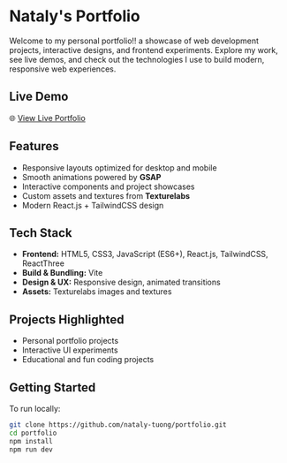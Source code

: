 # Nataly's Portfolio

Welcome to my personal portfolio!! a showcase of web development projects, interactive designs, and frontend experiments. Explore my work, see live demos, and check out the technologies I use to build modern, responsive web experiences.

## Live Demo

🌐 [View Live Portfolio](https://portfolio-nine-topaz-66.vercel.app/)

## Features

- Responsive layouts optimized for desktop and mobile
- Smooth animations powered by **GSAP**
- Interactive components and project showcases
- Custom assets and textures from **Texturelabs**
- Modern React.js + TailwindCSS design

## Tech Stack

- **Frontend:** HTML5, CSS3, JavaScript (ES6+), React.js, TailwindCSS, ReactThree
- **Build & Bundling:** Vite
- **Design & UX:** Responsive design, animated transitions
- **Assets:** Texturelabs images and textures

## Projects Highlighted

- Personal portfolio projects
- Interactive UI experiments
- Educational and fun coding projects

## Getting Started

To run locally:

```bash
git clone https://github.com/nataly-tuong/portfolio.git
cd portfolio
npm install
npm run dev
```
